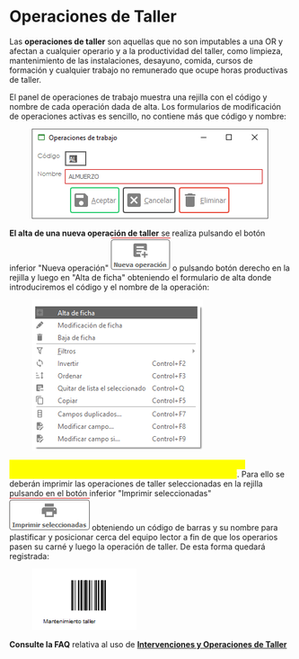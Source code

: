 # Operaciones de Taller

Las **operaciones de taller** son aquellas que no son imputables a una OR y afectan a cualquier operario y a la productividad del taller, como limpieza, mantenimiento de las instalaciones, desayuno, comida, cursos de formación y cualquier trabajo no remunerado que ocupe horas productivas de taller.

El panel de operaciones de trabajo muestra una rejilla con el código y nombre de cada operación dada de alta. Los formularios de modificación de operaciones activas es sencillo, no contiene más que código y nombre:

<figure><img src="../../../.gitbook/assets/imagen (34).png" alt=""><figcaption></figcaption></figure>

**El alta de una nueva operación de taller** se realiza pulsando el botón inferior "Nueva operación" ![](<../../../.gitbook/assets/imagen (4).png>) o pulsando botón derecho en la rejilla y luego en "Alta de ficha" obteniendo el formulario de alta donde introduciremos el código y el nombre de la operación:

<figure><img src="../../../.gitbook/assets/imagen (2) (1).png" alt=""><figcaption></figcaption></figure>

<mark style="color:yellow;">El objetivo es registrar las operaciones del mismo modo que las intervenciones de los operarios en las OR, pero sobre el taller</mark>. Para ello se deberán imprimir las operaciones de taller seleccionadas en la rejilla pulsando en el botón inferior "Imprimir seleccionadas" ![](<../../../.gitbook/assets/imagen (7) (4).png>) obteniendo un código de barras y su nombre para plastificar y posicionar cerca del equipo lector a fin de que los operarios pasen su carné y luego la operación de taller. De esta forma quedará registrada:

<figure><img src="../../../.gitbook/assets/imagen (6).png" alt=""><figcaption></figcaption></figure>

**Consulte la FAQ** relativa al uso de [**Intervenciones y Operaciones de Taller**](../../../faq/intervenciones-y-operaciones-de-taller.md)
